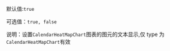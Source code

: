 默认值:`true`

可选值：`true, false`

说明：设置`CalendarHeatMapChart`图表的图元的文本显示,仅 type 为`CalendarHeatMapChart`有效
